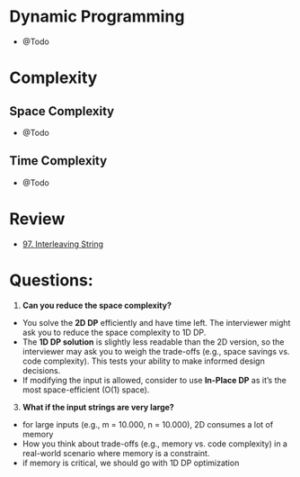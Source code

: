 # Dynamic Programming
- @Todo
  
# Complexity

## Space Complexity
- @Todo

## Time Complexity
- @Todo

# Review
- [97. Interleaving String](https://leetcode.com/problems/interleaving-string/description)

# Questions:
1. **Can you reduce the space complexity?**
- You solve the **2D DP** efficiently and have time left. The interviewer might ask you to reduce the space complexity to 1D DP.
- The **1D DP solution** is slightly less readable than the 2D version, so the interviewer may ask you to weigh the trade-offs (e.g., space savings vs. code complexity). This tests your ability to make informed design decisions.
- If modifying the input is allowed, consider to use **In-Place DP** as it’s the most space-efficient (O(1) space).

3. **What if the input strings are very large?**
- for large inputs (e.g., m = 10.000, n = 10.000), 2D consumes a lot of memory
- How you think about trade-offs (e.g., memory vs. code complexity) in a real-world scenario where memory is a constraint.
- if memory is critical, we should go with 1D DP optimization
